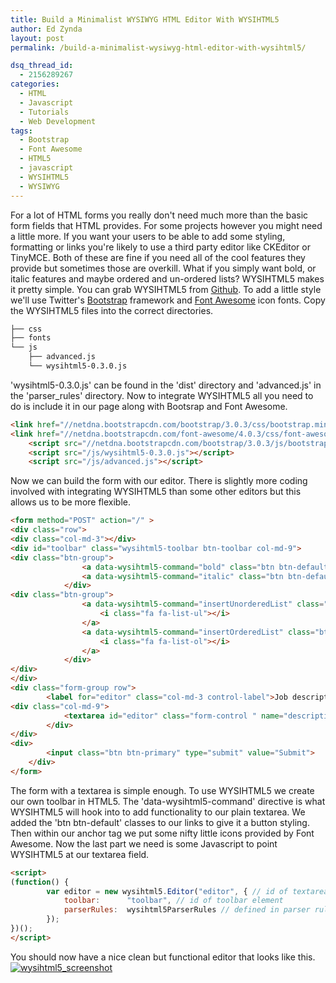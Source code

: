 ```yaml
---
title: Build a Minimalist WYSIWYG HTML Editor With WYSIHTML5
author: Ed Zynda
layout: post
permalink: /build-a-minimalist-wysiwyg-html-editor-with-wysihtml5/

dsq_thread_id:
  - 2156289267
categories:
  - HTML
  - Javascript
  - Tutorials
  - Web Development
tags:
  - Bootstrap
  - Font Awesome
  - HTML5
  - javascript
  - WYSIHTML5
  - WYSIWYG
---
```

For a lot of HTML forms you really don't need much more than the basic form fields that HTML provides. For some projects however you might need a little more. If you want your users to be able to add some styling, formatting or links you're likely to use a third party editor like CKEditor or TinyMCE. Both of these are fine if you need all of the cool features they provide but sometimes those are overkill. What if you simply want bold, or italic features and maybe ordered and un-ordered lists? WYSIHTML5 makes it pretty simple.
You can grab WYSIHTML5 from [Github](https://github.com/xing/wysihtml5). To add a little style we'll use Twitter's [Bootstrap](http://getbootstrap.com/) framework and [Font Awesome](http://fontawesome.io/) icon fonts.
Copy the WYSIHTML5 files into the correct directories.

```bash
├── css
├── fonts
└── js
    ├── advanced.js
    └── wysihtml5-0.3.0.js
```

'wysihtml5-0.3.0.js' can be found in the 'dist' directory and 'advanced.js' in the 'parser_rules' directory.
Now to integrate WYSIHTML5 all you need to do is include it in our page along with Bootsrap and Font Awesome.

```html
<link href="//netdna.bootstrapcdn.com/bootstrap/3.0.3/css/bootstrap.min.css" rel="stylesheet">
<link href="//netdna.bootstrapcdn.com/font-awesome/4.0.3/css/font-awesome.css" rel="stylesheet">
    <script src="//netdna.bootstrapcdn.com/bootstrap/3.0.3/js/bootstrap.min.js"></script>
    <script src="/js/wysihtml5-0.3.0.js"></script>
    <script src="/js/advanced.js"></script>
```

Now we can build the form with our editor. There is slightly more coding involved with integrating WYSIHTML5 than some other editors but this allows us to be more flexible.

```html
<form method="POST" action="/" >
<div class="row">
<div class="col-md-3"></div>
<div id="toolbar" class="wysihtml5-toolbar btn-toolbar col-md-9">
<div class="btn-group">
				<a data-wysihtml5-command="bold" class="btn btn-default">Bold</a>
				<a data-wysihtml5-command="italic" class="btn btn-default">Italic</a>
			</div>
<div class="btn-group">
				<a data-wysihtml5-command="insertUnorderedList" class="btn btn-default">
					<i class="fa fa-list-ul"></i>
				</a>
				<a data-wysihtml5-command="insertOrderedList" class="btn btn-default">
					<i class="fa fa-list-ol"></i>
				</a>
			</div>
</div>
</div>
<div class="form-group row">
		<label for="editor" class="col-md-3 control-label">Job description</label>
<div class="col-md-9">
			<textarea id="editor" class="form-control " name="description" cols="50" rows="10"></textarea>
		</div>
</div>
<div>
		<input class="btn btn-primary" type="submit" value="Submit">
	</div>
</form>
```

The form with a textarea is simple enough. To use WYSIHTML5 we create our own toolbar in HTML5. The 'data-wysihtml5-command' directive is what WYSIHTML5 will hook into to add functionality to our plain textarea. We added the 'btn btn-default' classes to our links to give it a button styling. Then within our anchor tag we put some nifty little icons provided by Font Awesome.
Now the last part we need is some Javascript to point WYSIHTML5 at our textarea field.

```html
<script>
(function() {
    	var editor = new wysihtml5.Editor("editor", { // id of textarea element
        	toolbar:      "toolbar", // id of toolbar element
        	parserRules:  wysihtml5ParserRules // defined in parser rules set 
    	});
})();
</script>
```

You should now have a nice clean but functional editor that looks like this.
<a href="http://www.edzynda.com/media/wysihtml5_screenshot.png"><img src="http://www.edzynda.com/media/wysihtml5_screenshot.png" alt="wysihtml5_screenshot"/></a>
